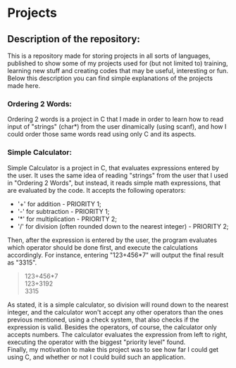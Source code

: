 # Projects

## Description of the repository:
This is a repository made for storing projects in all sorts of languages, published to show some of my projects used for (but not limited to) training, learning new stuff and creating codes that may be useful, interesting or fun.\
Below this description you can find simple explanations of the projects made here.

### Ordering 2 Words:
Ordering 2 words is a project in C that I made in order to learn how to read input of "strings" (char*) from the user dinamically (using scanf), and how I could order those same words read using only C and its aspects.

### Simple Calculator:
Simple Calculator is a project in C, that evaluates expressions entered by the user. It uses the same idea of reading "strings" from the user that I used in "Ordering 2 Words", but instead, it reads simple math expressions, that are evaluated by the code. It accepts the following operators:

* '+' for addition - PRIORITY 1;
* '-' for subtraction - PRIORITY 1;
* '*' for multiplication - PRIORITY 2;
* '/' for division (often rounded down to the nearest integer) - PRIORITY 2;

Then, after the expression is entered by the user, the program evaluates which operator should be done first, and execute the calculations accordingly. For instance, entering "123+456*7" will output the final result as "3315".
> 123+456*7 \
> 123+3192 \
> 3315

As stated, it is a simple calculator, so division will round down to the nearest integer, and the calculator won't accept any other operators than the ones previous mentioned, using a check system, that also checks if the expression is valid. Besides the operators, of course, the calculator only accepts numbers. The calculator evaluates the expression from left to right, executing the operator with the biggest "priority level" found. \
Finally, my motivation to make this project was to see how far I could get using C, and whether or not I could build such an application.